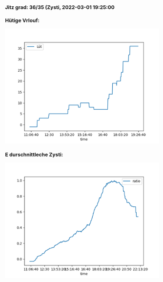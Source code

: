 ### Jitz grad: 36/35 (Zysti, 2022-03-01 19:25:00

### Hütige Vrlouf:
![Graph](Today.png)

### E durschnittleche Zysti:
![Graph](Zysti.png)